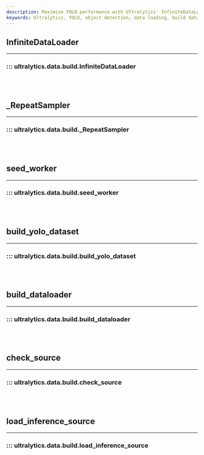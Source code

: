 ```yaml
---
description: Maximize YOLO performance with Ultralytics' InfiniteDataLoader, seed_worker, build_dataloader, and load_inference_source functions.
keywords: Ultralytics, YOLO, object detection, data loading, build dataloader, load inference source
---
```


## InfiniteDataLoader
---
### ::: ultralytics.data.build.InfiniteDataLoader
<br><br>

## _RepeatSampler
---
### ::: ultralytics.data.build._RepeatSampler
<br><br>

## seed_worker
---
### ::: ultralytics.data.build.seed_worker
<br><br>

## build_yolo_dataset
---
### ::: ultralytics.data.build.build_yolo_dataset
<br><br>

## build_dataloader
---
### ::: ultralytics.data.build.build_dataloader
<br><br>

## check_source
---
### ::: ultralytics.data.build.check_source
<br><br>

## load_inference_source
---
### ::: ultralytics.data.build.load_inference_source
<br><br>
